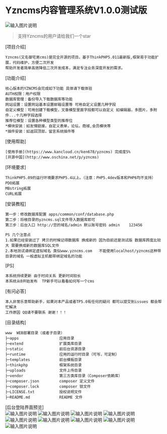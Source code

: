 # Yzncms内容管理系统V1.0.0测试版
![输入图片说明](https://img.shields.io/badge/php-%3E%3D5.4-000.svg "在这里输入图片标题")

>支持Yzncms的用户请给我们一个star

[项目介绍]
```
Yzncms(又名御宅男cms)是完全开源的项目，基于ThinkPHP5.011最新版,框架易于功能扩展，代码维护，方便二次开发  
帮助开发者简单高效降低二次开发成本，满足专注业务深度开发的需求。
```

[功能介绍]
```
核心版本的YZNCMS会完成如下功能 具体请下载体验
AUTH权限：用户权限
数据库管理：备份导入下载数据库等功能
网站设置：设置网站基本设置邮箱设置等 可用自定义设置几种字段
自定义模型：可用创建下载模型，文章模型里面字段都可以自定义 如编辑器，多图片，多附件...十几种字段选择
推荐位模型：设置各种模型类型的推荐位
*模块安装：如友情链接，自定义表单，论坛，商城,会员模块等
*插件安装：如返回顶部，留言系统插件等
```

[使用帮助]
```
[使用手册](https://www.kancloud.cn/ken678/yzncms) 完成度5%
[开源中国](http://www.oschina.net/p/yzncms)
```

[环境要求]
```
ThinkPHP5.09的运行环境要求PHP5.4以上。（注意：PHP5.4dev版本和PHP6均不支持）
PDO拓展
MBstring拓展
CURL拓展
```

[安装教程]
```
第一步：修改数据库配置 apps/common/conf/database.php  
第二步：将根目录的yzncms.sql文件导入数据库即可  
第三步：后台入口 http://您的域名/admin 默认账号密码 admin    123456   

PS 几个注意点
1.如果已经安装过了 拷贝的时候记得数据库 换成新的 因为目前还是测试版 数据库跨度比较大 需要换成新的数据库SQL文件
2.本地测试请绑定虚拟域名 类似www.yzncms.com   不能使用localhost/yzncms这种带目录的域名 一般虚拟主机都带绑定域名的功能
```

[PS]
```
本系统持续更新 由于时间关系 更新时间较长
本系统从0开始发布  TP新手可以看看如何写一个cms
```
[有问必答]
```
本人非常乐意帮助新手，如果对本产品或者TP5.0有任何的疑问 都可以提交到issues 都会帮忙解决
工作原因 QQ请不要联系 谢谢！！！
```

[目录结构]
```
www  WEB部署目录（或者子目录）
├─apps                  应用目录
├─extend                扩展类库目录
├─static                前后台资源目录
├─runtime               应用的运行时目录（可写，可定制）
├─templates             前台模板目录
├─thinkphp              框架系统目录
├─uploads               文件上传目录
├─vendor                第三方类库目录（Composer依赖库）
├─composer.json         composer 定义文件
├─composer.lock         composer 锁文件
├─LICENSE.txt           授权说明文件
├─README.md             README 文件
```

[后台登陆界面预览]  
![输入图片说明](https://git.oschina.net/uploads/images/2017/0929/171926_8898a2ab_555541.jpeg "QQ截图20170929171324.jpg")
![输入图片说明](https://git.oschina.net/uploads/images/2017/0904/091039_830d8119_555541.png "添加内容.png")
![输入图片说明](https://git.oschina.net/uploads/images/2017/0601/134316_df6a7b60_555541.jpeg "在这里输入图片标题")
![输入图片说明](https://git.oschina.net/uploads/images/2017/0905/175949_bc011124_555541.png "Yzncms.png")
![输入图片说明](https://git.oschina.net/uploads/images/2017/0613/152302_f2081fba_555541.png "在这里输入图片标题")
![输入图片说明](https://git.oschina.net/uploads/images/2017/0601/134327_f760ee6b_555541.jpeg "在这里输入图片标题")
![输入图片说明](https://git.oschina.net/uploads/images/2017/0601/134335_cd0f4d67_555541.jpeg "在这里输入图片标题")
![输入图片说明](https://git.oschina.net/uploads/images/2017/0601/134344_ce09d530_555541.jpeg "在这里输入图片标题")
![输入图片说明](https://git.oschina.net/uploads/images/2017/0715/212221_2809862f_555541.png "Yzncms.png")